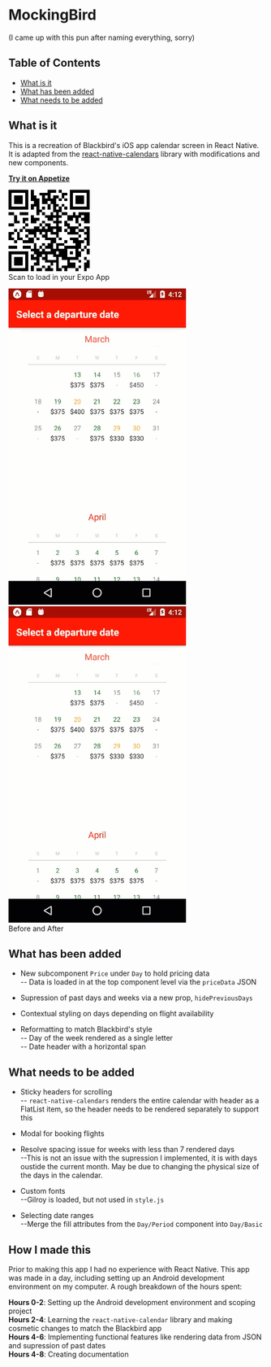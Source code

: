 # MockingBird

(I came up with this pun after naming everything, sorry)

## Table of Contents

* [What is it](#what-is-it)
* [What has been added](#what-has-been-added)
* [What needs to be added](#what-needs-to-be-added)

## What is it

This is a recreation of Blackbird's iOS app calendar screen in React Native.
It is adapted from the [react-native-calendars](https://github.com/wix/react-native-calendars) library with modifications and new components.

**[Try it on Appetize](https://appetize.io/app/njv1hdhvutwb97ftcpp0dcymtw?device=nexus5&scale=75&orientation=portrait&osVersion=7.1)**

![Expo QR Code](./QR_Code.png)  
Scan to load in your Expo App

![Resulting App](./Result.gif) ![Resulting App](./Result.gif)  
Before and After

## What has been added

* New subcomponent `Price` under `Day` to hold pricing data  
  -- Data is loaded in at the top component level via the `priceData` JSON
* Supression of past days and weeks via a new prop, `hidePreviousDays`
* Contextual styling on days depending on flight availability

* Reformatting to match Blackbird's style  
  -- Day of the week rendered as a single letter  
  -- Date header with a horizontal span

## What needs to be added

* Sticky headers for scrolling  
  -- `react-native-calendars` renders the entire calendar with header as a FlatList item, so the header needs to be rendered separately to support this
* Modal for booking flights

* Resolve spacing issue for weeks with less than 7 rendered days  
  --This is not an issue with the supression I implemented, it is with days oustide the current month. May be due to changing the physical size of the days in the calendar.

* Custom fonts  
  --Gilroy is loaded, but not used in `style.js`
* Selecting date ranges  
  --Merge the fill attributes from the `Day/Period` component into `Day/Basic`

## How I made this

Prior to making this app I had no experience with React Native. This app was made in a day, including setting up an Android development environment on my computer. A rough breakdown of the hours spent:

**Hours 0-2**: Setting up the Android development environment and scoping project  
**Hours 2-4**: Learning the `react-native-calendar` library and making cosmetic changes to match the Blackbird app  
**Hours 4-6**: Implementing functional features like rendering data from JSON and supression of past dates  
**Hours 4-8**: Creating documentation
